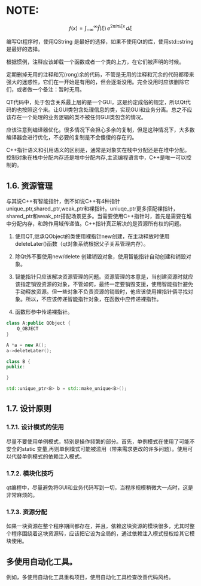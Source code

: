 # NOTE:

$$
f(x)=\int_{-\infty}^{\infty}
\hat f(\xi)\,e^{2 \pi i \pi i \xi x}\,d\xi
$$

编写Qt程序时，使用QString 是最好的选择，如果不使用Qt的库，使用std::string是最好的选择。


根据惯例，注释应该卸载一个函数或者一个类的上方，在它们被声明的时候。


定期删掉无用的注释和冗(rong)余的代码，不管是无用的注释和冗余的代码都带来强大的迷惑性，它们在一开始是有用的，但会逐渐没用。完全没用时应该删除它们，或者做一个备注：暂时无用。



QT代码中，处于包含关系最上层的是一个GUI，这是约定成俗的规定，所以Qt代码的也按照这个来。让GUI类包含处理信息的类，实现GUI和业务分离。总之不应该存在一个处理的业务逻辑的类不被任何GUI类包含的情况。



应该注意到编译器优化。很多情况下会担心多余的复制，但是这种情况下，大多数编译器会进行优化，不必要的复制是不会傻傻的存在的。


C++指针语义和引用语义的区别是，通常是对象实在栈中分配还是在堆中分配。控制对象在栈中分配内存还是堆中分配内存,主流编程语言中，C++是唯一可以控制的。


## 1.6. 资源管理

与其说C++有智能指针，倒不如说C++有4种指针 unique_ptr,shared_ptr,weak_ptr和裸指针。uniuqe_ptr更多搭配裸指针，
shared_ptr和weak_ptr搭配场景更多。当需要使用C++指针时，首先是需要在堆中分配内存，和跨作用域传递值。C++指针真正解决的是资源所有权的问题。

1. 使用QT,继承QObject的类使用裸指针new创建，在主动释放时使用 deleteLater()函数（qt对象系统根据父子关系管理内存）。

2. 除Qt外不要使用new/delete 创建销毁对象，使用智能指针自动创建和销毁对象。

3. 智能指针只应该解决资源管理的问题。资源管理的本意是，当创建资源时就应该指定销毁资源的对象，不管如何，最终一定要销毁支援，使用智能指针避免手动释放资源。但一些对象不负责资源的销毁时，他应该使用裸指针俩寻找对象。所以，不应该传递智能指针对象，在函数中应传递裸指针。

4. 函数形参中传递裸指针。

```cpp
class A:public QObject {
    Q_OBJECT
}

A *a = new A();
a->deleteLater();

class B {
public:

}

std::unique_ptr<B> b = std::make_unique<B>();
```



## 1.7. 设计原则

### 1.7.1. 设计模式的使用

尽量不要使用单例模式，特别是操作频繁的部分。首先，单例模式在使用了可能不安全的static 变量,再则单例模式可能被滥用（带来需求更改的许多问题）。使用可以代替单例模式的依赖注入模式。

### 1.7.2. 模块化技巧

qt编程中，尽量避免将GUI和业务代码写到一切，当程序规模稍微大一点时，这是非常麻烦的。

### 1.7.3. 资源分配

如果一块资源在整个程序期间都存在，并且，依赖这块资源的模块很多，尤其时整个程序围绕着这块资源转，应该把它设为全局的，通过依赖注入模式授权给其它模块使用。


## 多使用自动化工具。

例如，多使用自动化工具重构项目，使用自动化工具检查改善代码风格。
